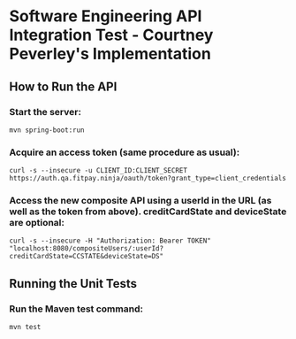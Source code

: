 # Software Engineering API Integration Test - Courtney Peverley's Implementation

## How to Run the API

### Start the server:

```
mvn spring-boot:run
```

### Acquire an access token (same procedure as usual):

```
curl -s --insecure -u CLIENT_ID:CLIENT_SECRET https://auth.qa.fitpay.ninja/oauth/token?grant_type=client_credentials
```

### Access the new composite API using a userId in the URL (as well as the token from above). creditCardState and deviceState are optional:
```
curl -s --insecure -H "Authorization: Bearer TOKEN" "localhost:8080/compositeUsers/:userId?creditCardState=CCSTATE&deviceState=DS"
```
  
## Running the Unit Tests

### Run the Maven test command:

```
mvn test
```
